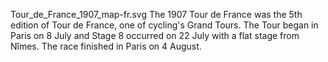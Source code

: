 Tour_de_France_1907_map-fr.svg The 1907 Tour de France was the 5th edition of Tour de France, one of cycling's Grand Tours. The Tour began in Paris on 8 July and Stage 8 occurred on 22 July with a flat stage from Nîmes. The race finished in Paris on 4 August.
